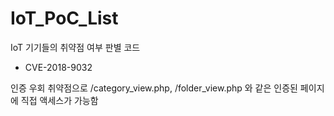 # IoT_PoC_List

IoT 기기들의 취약점 여부 판별 코드

* CVE-2018-9032

인증 우회 취약점으로 /category_view.php, /folder_view.php 와 같은 인증된 페이지에 직접 액세스가 가능함
  
